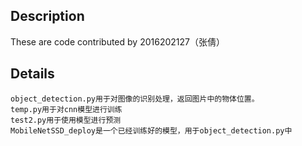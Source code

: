## Description
These are code contributed by 2016202127（张倩）

## Details
    object_detection.py用于对图像的识别处理，返回图片中的物体位置。
    temp.py用于对cnn模型进行训练
    test2.py用于使用模型进行预测
    MobileNetSSD_deploy是一个已经训练好的模型，用于object_detection.py中
